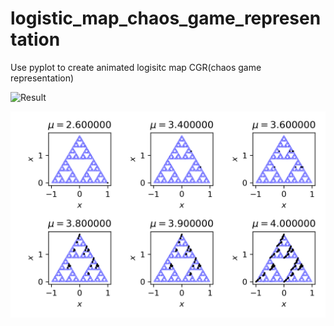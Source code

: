 # logistic_map_chaos_game_representation

Use pyplot to create animated logisitc map CGR(chaos game representation)


![Result](dynamic_images.gif)

![Result](CGR_logistic_map.png)
